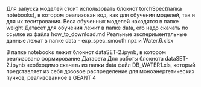 Для запуска моделей стоит использовать блокнот torchSpec(папка notebooks), в котором реализован код, как для обучения моделей, так и для их теситрования.
Веса обученных моделей находятся в папке weight
Датасет для обучения лежит в папке data, его надо скачать по ссылке из файла how_to_download.md
Реальные экспериментальные данные лежат в папке data - exp_spec_smooth.npz и Water.6.xlsx

В папке notebooks лежит блокнот dataSET-2.ipynb, в котором реализовано формирование Датасета
Для работы блокнота dataSET-2.ipynb необходимо скачать из папки data файл DB_WATER1.xls, который представляет из себя дозовое распределение для моноэнергетических пучков, реализованное в GEANT 4
